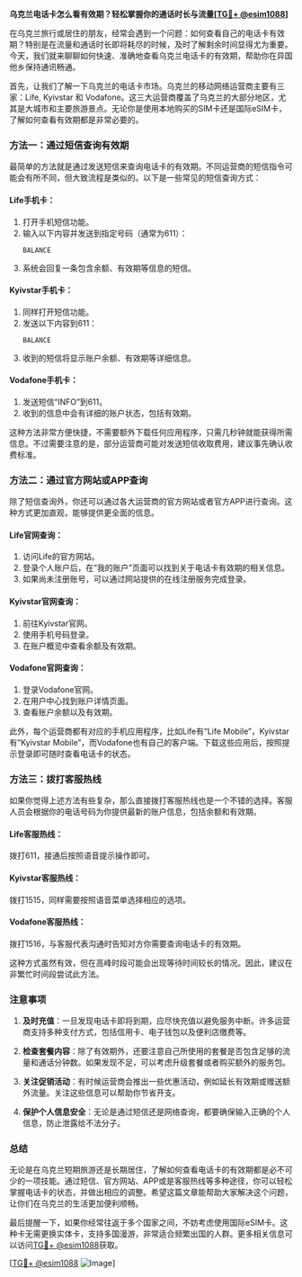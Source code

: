 **乌克兰电话卡怎么看有效期？轻松掌握你的通话时长与流量[[TG💪+ @esim1088](https://t.me/s/esim1088)]**

在乌克兰旅行或居住的朋友，经常会遇到一个问题：如何查看自己的电话卡有效期？特别是在流量和通话时长即将耗尽的时候，及时了解剩余时间显得尤为重要。今天，我们就来聊聊如何快速、准确地查看乌克兰电话卡的有效期，帮助你在异国他乡保持通讯畅通。

首先，让我们了解一下乌克兰的电话卡市场。乌克兰的移动网络运营商主要有三家：Life, Kyivstar 和 Vodafone。这三大运营商覆盖了乌克兰的大部分地区，尤其是大城市和主要旅游景点。无论你是使用本地购买的SIM卡还是国际eSIM卡，了解如何查看有效期都是非常必要的。

### 方法一：通过短信查询有效期

最简单的方法就是通过发送短信来查询电话卡的有效期。不同运营商的短信指令可能会有所不同，但大致流程是类似的。以下是一些常见的短信查询方式：

#### Life手机卡：
1. 打开手机短信功能。
2. 输入以下内容并发送到指定号码（通常为611）：
   ```
   BALANCE
   ```
3. 系统会回复一条包含余额、有效期等信息的短信。

#### Kyivstar手机卡：
1. 同样打开短信功能。
2. 发送以下内容到611：
   ```
   BALANCE
   ```
3. 收到的短信将显示账户余额、有效期等详细信息。

#### Vodafone手机卡：
1. 发送短信“INFO”到611。
2. 收到的信息中会有详细的账户状态，包括有效期。

这种方法非常方便快捷，不需要额外下载任何应用程序，只需几秒钟就能获得所需信息。不过需要注意的是，部分运营商可能对发送短信收取费用，建议事先确认收费标准。

### 方法二：通过官方网站或APP查询

除了短信查询外，你还可以通过各大运营商的官方网站或者官方APP进行查询。这种方式更加直观，能够提供更全面的信息。

#### Life官网查询：
1. 访问Life的官方网站。
2. 登录个人账户后，在“我的账户”页面可以找到关于电话卡有效期的相关信息。
3. 如果尚未注册账号，可以通过网站提供的在线注册服务完成登录。

#### Kyivstar官网查询：
1. 前往Kyivstar官网。
2. 使用手机号码登录。
3. 在账户概览中查看余额及有效期。

#### Vodafone官网查询：
1. 登录Vodafone官网。
2. 在用户中心找到账户详情页面。
3. 查看账户余额以及有效期。

此外，每个运营商都有对应的手机应用程序，比如Life有“Life Mobile”，Kyivstar有“Kyivstar Mobile”，而Vodafone也有自己的客户端。下载这些应用后，按照提示登录即可随时查看电话卡的状态。

### 方法三：拨打客服热线

如果你觉得上述方法有些复杂，那么直接拨打客服热线也是一个不错的选择。客服人员会根据你的电话号码为你提供最新的账户信息，包括余额和有效期。

#### Life客服热线：
拨打611，接通后按照语音提示操作即可。

#### Kyivstar客服热线：
拨打1515，同样需要按照语音菜单选择相应的选项。

#### Vodafone客服热线：
拨打1516，与客服代表沟通时告知对方你需要查询电话卡的有效期。

这种方式虽然有效，但在高峰时段可能会出现等待时间较长的情况。因此，建议在非繁忙时间段尝试此方法。

### 注意事项

1. **及时充值**：一旦发现电话卡即将到期，应尽快充值以避免服务中断。许多运营商支持多种支付方式，包括信用卡、电子钱包以及便利店缴费等。
   
2. **检查套餐内容**：除了有效期外，还要注意自己所使用的套餐是否包含足够的流量和通话分钟数。如果发现不足，可以考虑升级套餐或者购买额外的服务包。

3. **关注促销活动**：有时候运营商会推出一些优惠活动，例如延长有效期或赠送额外流量。关注这些信息可以帮助你节省开支。

4. **保护个人信息安全**：无论是通过短信还是网络查询，都要确保输入正确的个人信息，防止泄露给不法分子。

### 总结

无论是在乌克兰短期旅游还是长期居住，了解如何查看电话卡的有效期都是必不可少的一项技能。通过短信、官方网站、APP或是客服热线等多种途径，你可以轻松掌握电话卡的状态，并做出相应的调整。希望这篇文章能帮助大家解决这个问题，让你们在乌克兰的生活更加便利顺畅。

最后提醒一下，如果你经常往返于多个国家之间，不妨考虑使用国际eSIM卡。这种卡无需更换实体卡，支持多国漫游，非常适合频繁出国的人群。更多相关信息可以访问[TG💪+ @esim1088](https://t.me/s/esim1088)获取。

[[TG💪+ @esim1088](https://t.me/s/esim1088) ![Image](https://i.postimg.cc/4NQfJmqS/Snipaste-2025-05-13-00-14-12.png)]